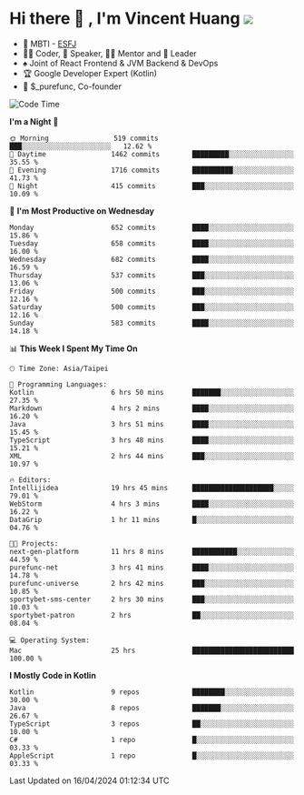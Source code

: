 # Hi there 👋 , I'm Vincent Huang ![](https://komarev.com/ghpvc/?username=Jian-Min-Huang)
- 👀 MBTI - [ESFJ](https://www.16personalities.com/esfj-personality)
- 👨‍💻 Coder, 🎤 Speaker, 👨‍🏫 Mentor and 🚀 Leader
- ♠️ Joint of React Frontend & JVM Backend & DevOps
- 🏆 Google Developer Expert (Kotlin)
- 💼 $_purefunc, Co-founder

<!--START_SECTION:waka-->
![Code Time](http://img.shields.io/badge/Code%20Time-3%2C621%20hrs%2039%20mins-blue)

**I'm a Night 🦉** 

```text
🌞 Morning                519 commits         ███░░░░░░░░░░░░░░░░░░░░░░   12.62 % 
🌆 Daytime                1462 commits        █████████░░░░░░░░░░░░░░░░   35.55 % 
🌃 Evening                1716 commits        ██████████░░░░░░░░░░░░░░░   41.73 % 
🌙 Night                  415 commits         ███░░░░░░░░░░░░░░░░░░░░░░   10.09 % 
```
📅 **I'm Most Productive on Wednesday** 

```text
Monday                   652 commits         ████░░░░░░░░░░░░░░░░░░░░░   15.86 % 
Tuesday                  658 commits         ████░░░░░░░░░░░░░░░░░░░░░   16.00 % 
Wednesday                682 commits         ████░░░░░░░░░░░░░░░░░░░░░   16.59 % 
Thursday                 537 commits         ███░░░░░░░░░░░░░░░░░░░░░░   13.06 % 
Friday                   500 commits         ███░░░░░░░░░░░░░░░░░░░░░░   12.16 % 
Saturday                 500 commits         ███░░░░░░░░░░░░░░░░░░░░░░   12.16 % 
Sunday                   583 commits         ████░░░░░░░░░░░░░░░░░░░░░   14.18 % 
```


📊 **This Week I Spent My Time On** 

```text
🕑︎ Time Zone: Asia/Taipei

💬 Programming Languages: 
Kotlin                   6 hrs 50 mins       ███████░░░░░░░░░░░░░░░░░░   27.35 % 
Markdown                 4 hrs 2 mins        ████░░░░░░░░░░░░░░░░░░░░░   16.20 % 
Java                     3 hrs 51 mins       ████░░░░░░░░░░░░░░░░░░░░░   15.45 % 
TypeScript               3 hrs 48 mins       ████░░░░░░░░░░░░░░░░░░░░░   15.21 % 
XML                      2 hrs 44 mins       ███░░░░░░░░░░░░░░░░░░░░░░   10.97 % 

🔥 Editors: 
Intellijidea             19 hrs 45 mins      ████████████████████░░░░░   79.01 % 
WebStorm                 4 hrs 3 mins        ████░░░░░░░░░░░░░░░░░░░░░   16.22 % 
DataGrip                 1 hr 11 mins        █░░░░░░░░░░░░░░░░░░░░░░░░   04.76 % 

🐱‍💻 Projects: 
next-gen-platform        11 hrs 8 mins       ███████████░░░░░░░░░░░░░░   44.59 % 
purefunc-net             3 hrs 41 mins       ████░░░░░░░░░░░░░░░░░░░░░   14.78 % 
purefunc-universe        2 hrs 42 mins       ███░░░░░░░░░░░░░░░░░░░░░░   10.85 % 
sportybet-sms-center     2 hrs 30 mins       ███░░░░░░░░░░░░░░░░░░░░░░   10.03 % 
sportybet-patron         2 hrs               ██░░░░░░░░░░░░░░░░░░░░░░░   08.04 % 

💻 Operating System: 
Mac                      25 hrs              █████████████████████████   100.00 % 
```

**I Mostly Code in Kotlin** 

```text
Kotlin                   9 repos             ████████░░░░░░░░░░░░░░░░░   30.00 % 
Java                     8 repos             ███████░░░░░░░░░░░░░░░░░░   26.67 % 
TypeScript               3 repos             ██░░░░░░░░░░░░░░░░░░░░░░░   10.00 % 
C#                       1 repo              █░░░░░░░░░░░░░░░░░░░░░░░░   03.33 % 
AppleScript              1 repo              █░░░░░░░░░░░░░░░░░░░░░░░░   03.33 % 
```




 Last Updated on 16/04/2024 01:12:34 UTC
<!--END_SECTION:waka-->
